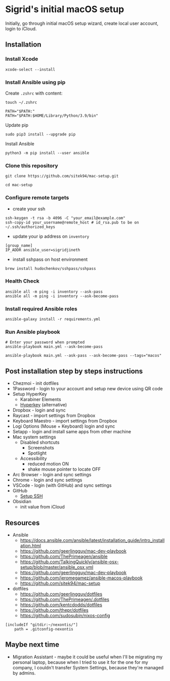# Sigrid's initial macOS setup

Initially, go through initial macOS setup wizard, create local user account, login to iCloud.

## Installation

### Install Xcode

```shell
xcode-select --install
```

### Install Ansible using pip

Create `.zshrc` with content:

```shell
touch ~/.zshrc
```

```shell
PATH="$PATH:"
PATH="$PATH:$HOME/Library/Python/3.9/bin"
```

Update pip

```shell
sudo pip3 install --upgrade pip
```

Install Ansible

```shell
python3 -m pip install --user ansible
```

### Clone this repository

```shell
git clone https://github.com/sitek94/mac-setup.git

cd mac-setup
```

### Configure remote targets

- create your ssh

```
ssh-keygen -t rsa -b 4096 -C "your_email@example.com"
ssh-copy-id your_username@remote_host # id_rsa.pub to be on ~/.ssh/authorized_keys
```

- update your ip address on `inventory`

```
[group_name]
IP_ADDR ansible_user=sigridjineth

```

- install sshpass on host environment

```shell
brew install hudochenkov/sshpass/sshpass

```

### Health Check

```
ansible all -m ping -i inventory --ask-pass
ansible all -m ping -i inventory --ask-become-pass
```

### Install required Ansible roles

```shell
ansible-galaxy install -r requirements.yml
```

### Run Ansible playbook

```shell
# Enter your password when prompted
ansible-playbook main.yml --ask-become-pass

ansible-playbook main.yml --ask-pass --ask-become-pass --tags="macos"
```

## Post installation step by steps instructions

- Chezmoi - init dotfiles
- 1Password - login to your account and setup new device using QR code
- Setup HyperKey 
  - Karabiner Elements
  - [Hyperkey](https://hyperkey.app/) (alternative)
- Dropbox - login and sync
- Raycast - import settings from Dropbox
- Keyboard Maestro - import settings from Dropbox
- Logi Options (Mouse + Keyboard) login and sync
- Setapp - login and install same apps from other machine
- Mac system settings
  - Disabled shortcuts
    - Screenshots
    - Spotlight
  - Accessibility
    - reduced motion ON
    - shake mouse pointer to locate OFF
- Arc Browser - login and sync settings
- Chrome - login and sync settings
- VSCode - login (with GitHub) and sync settings
- GitHub
  - [Setup SSH](https://docs.github.com/en/authentication/connecting-to-github-with-ssh/generating-a-new-ssh-key-and-adding-it-to-the-ssh-agent)
- Obsidian
  - init value from iCloud

## Resources

- Ansible
  - https://docs.ansible.com/ansible/latest/installation_guide/intro_installation.html
  - https://github.com/geerlingguy/mac-dev-playbook
  - https://github.com/ThePrimeagen/ansible
  - https://github.com/TalkingQuickly/ansible-osx-setup/blob/master/ansible_osx.yml
  - https://github.com/geerlingguy/mac-dev-playbook
  - https://github.com/jeromegamez/ansible-macos-playbook
  - https://github.com/sitek94/mac-setup
- dotfiles
  - https://github.com/geerlingguy/dotfiles
  - https://github.com/ThePrimeagen/.dotfiles
  - https://github.com/kentcdodds/dotfiles
  - https://github.com/thepr/dotfiles
  - https://github.com/sudosubin/nixos-config

```
[includeIf "gitdir:~/nexontis/"]
    path = .gitconfig-nexontis
```

## Maybe next time

- Migration Assistant - maybe it could be useful when I'll be migrating my personal laptop, because when I tried to use
  it for the one for my company, I couldn't transfer System Settings, because they're managed by admins.
